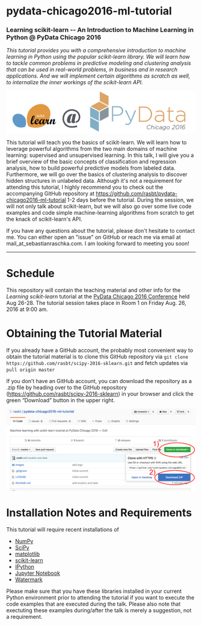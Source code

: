 # pydata-chicago2016-ml-tutorial

### Learning scikit-learn -- An Introduction to Machine Learning in Python @ PyData Chicago 2016

*This tutorial provides you with a comprehensive introduction to machine learning in Python using the popular scikit-learn library. We will learn how to tackle common problems in predictive modeling and clustering analysis that can be used in real-world problems, in business and in research applications. And we will implement certain algorithms as scratch as well, to internalize the inner workings of the scikit-learn API.*

![](images/logo.png)

This tutorial will teach you the basics of scikit-learn. We will learn how to leverage powerful algorithms from the two main domains of machine learning: supervised and unsupervised learning. In this talk, I will give you a brief overview of the basic concepts of classification and regression analysis, how to build powerful predictive models from labeled data. Furthermore, we will go over the basics of clustering analysis to discover hidden structures in unlabeled data. Although it's not a requirement for attending this tutorial, I highly recommend you to check out the accompanying GitHub repository at https://github.com/rasbt/pydata-chicago2016-ml-tutorial 1-2 days before the tutorial. During the session, we will not only talk about scikit-learn, but we will also go over some live code examples and code simple machine-learning algorithms from scratch to get the knack of scikit-learn's API.   

If you have any questions about the tutorial, please don't hesitate to contact me. You can either open an "issue" on GitHub or reach me via email at mail_at_sebastianraschka.com. I am looking forward to meeting you soon!

---

# Schedule

This repository will contain the teaching material and other info for the *Learning scikit-learn* tutorial at the [PyData Chicago 2016 Conference](http://pydata.org/chicago2016/) held Aug 26-28. The tutorial session takes place in Room 1 on Friday Aug. 26, 2016 at 9:00 am.


# Obtaining the Tutorial Material

If you already have a GitHub account, the probably most convenient way to obtain the tutorial material is to clone this GitHub repository via `git clone https://github.com/rasbt/scipy-2016-sklearn.git` and fetch updates via `pull origin master`

If you don’t have an GitHub account, you can download the repository as a .zip file by heading over to the GitHub repository (https://github.com/rasbt/scipy-2016-sklearn) in your browser and click the green “Download” button in the upper right.

![](images/github-download.png)


# Installation Notes and Requirements

This tutorial will require recent installations of

- [NumPy](http://www.numpy.org)
- [SciPy](http://www.scipy.org)
- [matplotlib](http://matplotlib.org)
- [scikit-learn](http://scikit-learn.org/stable/)
- [IPython](http://ipython.readthedocs.org/en/stable/)
- [Jupyter Notebook](http://jupyter.org)
- [Watermark](https://pypi.python.org/pypi/watermark)

Please make sure that you have these libraries installed in your current Python environment prior to attending the tutorial if you want to execute the code examples that are executed during the talk. Please also note that exectuting these examples during/after the talk is merely a suggestion, not a requirement.

